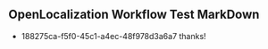 ## OpenLocalization Workflow Test MarkDown
* 188275ca-f5f0-45c1-a4ec-48f978d3a6a7 
thanks!<!--HONumber=Mar16_HO2-->
